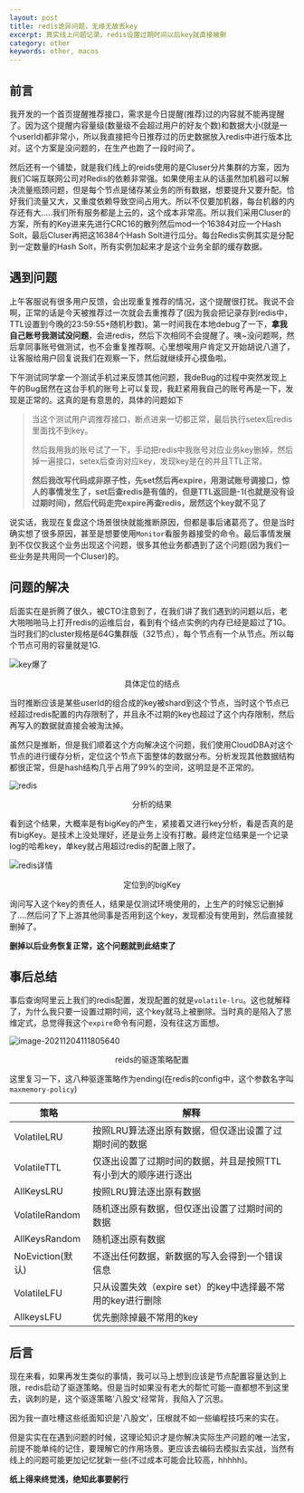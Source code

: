 ```yaml
---
layout: post
title: redis诡异问题，无缘无故丢key
excerpt: 真实线上问题记录，redis设置过期时间以后key就直接被删
category: other
keywords: other, macos
---
```


## 前言

我开发的一个首页提醒推荐接口，需求是今日提醒(推荐)过的内容就不能再提醒了。因为这个提醒内容量级(数量级不会超过用户的好友个数)和数据大小(就是一个userId)都非常小，所以我直接把今日推荐过的历史数据放入redis中进行版本比对。这个方案是没问题的，在生产也跑了一段时间了。

然后还有一个铺垫，就是我们线上的reids使用的是Cluser分片集群的方案，因为我们C端互联网公司对Redis的依赖非常强。如果使用主从的话虽然加机器可以解决流量瓶颈问题，但是每个节点是储存某业务的所有数据，想要提升又要升配。恰好我们流量又大，又重度依赖导致空间占用大。所以不仅要加机器，每台机器的内存还有大.....我们所有服务都是上云的，这个成本非常高。所以我们采用Cluser的方案，所有的Key进来先进行CRC16的散列然后mod一个16384对应一个Hash Solt，最后Cluser再把这16384个Hash Solt进行瓜分。每台Redis实例其实是分配到一定数量的Hash Solt，所有实例加起来才是这个业务全部的缓存数据。



## 遇到问题

上午客服说有很多用户反馈，会出现重复推荐的情况，这个提醒很打扰。我说不会啊，正常的话是今天被推荐过一次就会去重推荐了(因为我会把记录存到redis中，TTL设置到今晚的23:59:55+随机秒数)。第一时间我在本地debug了一下，**拿我自己账号我测试没问题**，会进redis，然后下次相同不会提醒了。咦~没问题啊，然后拿同事账号做测试，也不会重复推荐啊。心里想唉用户肯定又开始胡说八道了，让客服给用户回复说我们在观察一下，然后就继续开心摸鱼啦。

下午测试同学拿一个测试手机过来反馈其他问题，我deBug的过程中突然发现上午的Bug居然在这台手机的账号上可以复现，我赶紧用我自己的账号再是一下，发现是正常的。这真的是有意思的，具体的问题如下

> 当这个测试用户调推荐接口，断点进来一切都正常，最后执行setex后redis里面找不到key。
>
> 然后我用我的账号试了一下，手动把redis中我账号对应业务key删掉，然后掉一遍接口，setex后查询对应key，发现key是在的并且TTL正常。
>
> **然后我改写代码成非原子性，先set然后再expire，用测试账号调接口，惊人的事情发生了，set后查redis是有值的，但是TTL返回是-1(也就是没有设过期时间)，然后代码走完expire再查redis，居然这个key就不见了**

说实话，我现在复盘这个场景很快就能推断原因，但都是事后诸葛亮了。但是当时确实想了很多原因，甚至是想要使用`Monitor`看服务器接受的命令。最后事情发展到不仅仅我这个业务出现这个问题，很多其他业务都遇到了这个问题(因为我们一些业务是共用同一个Cluser)的。



## 问题的解决

后面实在是折腾了很久，被CTO注意到了，在我们讲了我们遇到的问题以后，老大啪啪啪马上打开redis的运维后台，看到有个结点实例的内存已经是超过了1G。当时我们的cluster规格是64G集群版（32节点），每个节点有一个从节点。所以每个节点可用的容量就是1G.

![key爆了](https://mypicgogo.oss-cn-hangzhou.aliyuncs.com/tuchuang20211204105320.png)

<center>具体定位的结点</center>

当时推断应该是某些userId的组合成的key被shard到这个节点，当时这个节点已经超过redis配置的内存限制了，并且永不过期的key也超过了这个内存限制，然后再写入的数据就直接会被淘汰掉。

虽然只是推断，但是我们顺着这个方向解决这个问题，我们使用CloudDBA对这个节点的进行缓存分析，定位这个节点下面整体的数据分布。分析发现其他数据结构都很正常，但是hash结构几乎占用了99%的空间，这明显是不正常的。

![redis](https://mypicgogo.oss-cn-hangzhou.aliyuncs.com/tuchuang20211204110251.png)

<center>分析的结果</center>

看到这个结果，大概率是有bigKey的产生，紧接着又进行key分析，看是否真的是有bigKey。是技术上没处理好，还是业务上没有打散。最终定位结果是一个记录log的哈希key，单key就占用超过redis的配置上限了。

![redis详情](https://mypicgogo.oss-cn-hangzhou.aliyuncs.com/tuchuang20211204110541.png)

<center>定位到的bigKey</center>

询问写入这个key的责任人，结果是仅测试环境使用的，上生产的时候忘记删掉了....然后问了下上游其他同事是否用到这个key，发现都没有使用到，然后直接就删掉了。

**删掉以后业务恢复正常，这个问题就到此结束了**



## 事后总结

事后查询阿里云上我们的redis配置，发现配置的就是`volatile-lru`。这也就解释了，为什么我只要一设置过期时间，这个key就马上被删除。当时真的是陷入了思维定式，总觉得我这个`expire`命令有问题，没有往这方面想。

![image-20211204111805640](https://mypicgogo.oss-cn-hangzhou.aliyuncs.com/tuchuang20211204111805.png)

<center>reids的驱逐策略配置</center>

这里复习一下，这八种驱逐策略作为ending(在redis的config中，这个参数名字叫`maxmemory-policy`)



| 策略             | 解释                                                         |
| ---------------- | ------------------------------------------------------------ |
| VolatileLRU      | 按照LRU算法逐出原有数据，但仅逐出设置了过期时间的数据        |
| VolatileTTL      | 仅逐出设置了过期时间的数据，并且是按照TTL有小到大的顺序进行逐出 |
| AllKeysLRU       | 按照LRU算法逐出原有数据                                      |
| VolatileRandom   | 随机逐出原有数据，但仅逐出设置了过期时间的数据               |
| AllKeysRandom    | 随机逐出原有数据                                             |
| NoEviction(默认) | 不逐出任何数据，新数据的写入会得到一个错误信息               |
| VolatileLFU      | 只从设置失效（expire set）的key中选择最不常用的key进行删除   |
| AllkeysLFU       | 优先删除掉最不常用的key                                      |



## 后言

现在来看，如果再发生类似的事情，我可以马上想到应该是节点配置容量达到上限，redis启动了驱逐策略。但是当时如果没有老大的帮忙可能一直都想不到这里去，讽刺的是，这个驱逐策略'八股文'经常背，我陷入了沉思。

因为我一直吐槽这些纸面知识是'八股文'，压根就不如一些编程技巧来的实在。

但是实实在在遇到问题的时候，这理论知识才是你解决实际生产问题的唯一法宝，前提不能单纯的记住，要理解它的作用场景。更应该去编码去模拟去实战，当然有线上的问题可能更加记忆犹新一些(不过成本可能会比较高，hhhhh)。

**纸上得来终觉浅，绝知此事要躬行**



